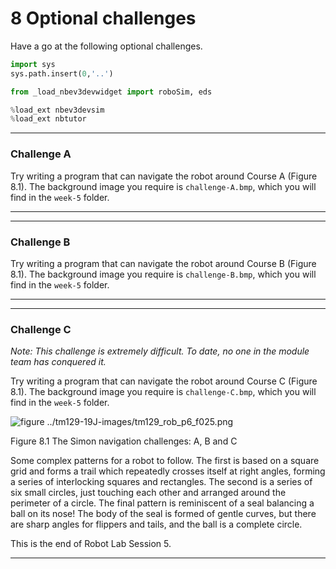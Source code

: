 # 8 Optional challenges


Have a go at the following optional challenges.



```python
import sys
sys.path.insert(0,'..')

from _load_nbev3devwidget import roboSim, eds

%load_ext nbev3devsim
%load_ext nbtutor
```

---


### Challenge A

Try writing a program that can navigate the robot around Course A (Figure 8.1). The background image you require is `challenge-A.bmp`, which you will find in the `week-5` folder.

---

---


### Challenge B

Try writing a program that can navigate the robot around Course B (Figure 8.1). The background image you require is `challenge-B.bmp`, which you will find in the `week-5` folder.

---

---


### Challenge C

*Note: This challenge is extremely difficult. To date, no one in the module team has conquered it.*

Try writing a program that can navigate the robot around Course C (Figure 8.1). The background image you require is `challenge-C.bmp`, which you will find in the `week-5` folder.


![figure ../tm129-19J-images/tm129_rob_p6_f025.png](../tm129-19J-images/tm129_rob_p6_f025.png)


Figure 8.1 The Simon navigation challenges: A, B and C


Some complex patterns for a robot to follow. The first is based on a square grid and forms a trail which repeatedly crosses itself at right angles, forming a series of interlocking squares and rectangles. The second is a series of six small circles, just touching each other and arranged around the perimeter of a circle. The final pattern is reminiscent of a seal balancing a ball on its nose! The body of the seal is formed of gentle curves, but there are sharp angles for flippers and tails, and the ball is a complete circle.

This is the end of Robot Lab Session 5.

---

